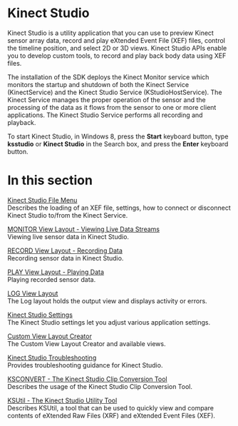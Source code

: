 Kinect Studio  
=============  

Kinect Studio is a utility application that you can use to preview Kinect sensor array data, record and play eXtended Event File (XEF) files, control the timeline position, and select 2D or 3D views. Kinect Studio APIs enable you to develop custom tools, to record and play back body data using XEF files.  

The installation of the SDK deploys the Kinect Monitor service which monitors the startup and shutdown of both the Kinect Service (KinectService) and the Kinect Studio Service (KStudioHostService). The Kinect Service manages the proper operation of the sensor and the processing of the data as it flows from the sensor to one or more client applications. The Kinect Studio Service performs all recording and playback.  

To start Kinect Studio, in Windows 8, press the **Start** keyboard button, type **ksstudio** or **Kinect Studio** in the Search box, and press the **Enter** keyboard button.  

<span id="ID4EZ"></span>

In this section  
===============  

[Kinect Studio File Menu](Kinect_Studio/File_Menu.md)    
Describes the loading of an XEF file, settings, how to connect or disconnect Kinect Studio to/from the Kinect Service.  

[MONITOR View Layout - Viewing Live Data Streams](Kinect_Studio/MONITOR_View_Layout_Viewing.md)    
Viewing live sensor data in Kinect Studio.  

[RECORD View Layout - Recording Data](Kinect_Studio/RECORD_View_Layout_Recording.md)    
Recording sensor data in Kinect Studio.  

[PLAY View Layout - Playing Data](Kinect_Studio/PLAY_View_Layout_Playing.md)    
Playing recorded sensor data.  

[LOG View Layout](Kinect_Studio/LOG_View_Layout.md)    
The Log layout holds the output view and displays activity or errors.  

[Kinect Studio Settings](Kinect_Studio/Kinect_Studio_Settings.md)    
The Kinect Studio settings let you adjust various application settings.  

[Custom View Layout Creator](Kinect_Studio/Custom_View_Layout_Creator.md)    
The Custom View Layout Creator and available views.  

[Kinect Studio Troubleshooting](Kinect_Studio/Kinect_Studio.md)    
Provides troubleshooting guidance for Kinect Studio.  

[KSCONVERT - The Kinect Studio Clip Conversion Tool](Kinect_Studio/KSCONVERT_The_Kinect_Studio.md)    
Describes the usage of the Kinect Studio Clip Conversion Tool.  

[KSUtil - The Kinect Studio Utility Tool](Kinect_Studio/KSUtil_The_Kinect_Studio.md)    
Describes KSUtil, a tool that can be used to quickly view and compare contents of eXtended Raw Files (XRF) and eXtended Event Files (XEF).  



<!--Please do not edit the data in the comment block below.-->
<!--
TOCTitle : Kinect Studio
RLTitle : Kinect Studio
KeywordA : O:Microsoft.Kinect.tools.atoc_xstudio_tools_k4w
KeywordA : 2c39ee11-6a27-3501-db90-2f35eebb220d
KeywordK : Kinect Studio
AssetID : 2c39ee11-6a27-3501-db90-2f35eebb220d
Locale : en-us
CommunityContent : 1
TopicType : kbOrient
DocSet : K4Wv2
ProjType : K4Wv2Proj
Technology : Kinect for Windows
Product : Kinect for Windows SDK v2
productversion : 20
-->
